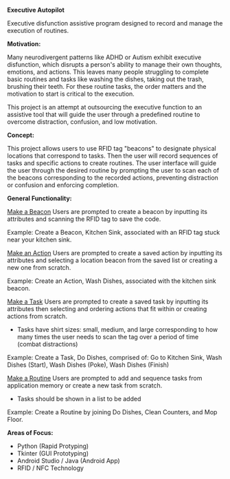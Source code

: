 **Executive Autopilot**

Executive disfunction assistive program designed to record and manage the execution of routines.

**Motivation:**

Many neurodivergent patterns like ADHD or Autism exhibit executive disfunction, which disrupts a person's ability to manage their own thoughts, emotions, and actions. This leaves many people struggling to complete basic routines and tasks like washing the dishes, taking out the trash, brushing their teeth. For these routine tasks, the order matters and the motivation to start is critical to the execution. 

This project is an attempt at outsourcing the executive function to an assistive tool that will guide the user through a predefined routine to overcome distraction, confusion, and low motivation.

**Concept:**

This project allows users to use RFID tag "beacons" to designate physical locations that correspond to tasks. Then the user will record sequences of tasks and specific actions to create routines. The user interface will guide the user through the desired routine by prompting the user to scan each of the beacons corresponding to the recorded actions, preventing distraction or confusion and enforcing completion.

**General Functionality:**

<ins>Make a Beacon</ins>
Users are prompted to create a beacon by inputting its attributes and scanning the RFID tag to save the code.

Example:
Create a Beacon, Kitchen Sink, associated with an RFID tag stuck near your kitchen sink.

<ins>Make an Action</ins>
Users are prompted to create a saved action by inputting its attributes and selecting a location beacon from the saved list or creating a new one from scratch.

Example: 
Create an Action, Wash Dishes, associated with the kitchen sink beacon.

<ins>Make a Task</ins>
Users are prompted to create a saved task by inputting its attributes then selecting and ordering actions that fit within or creating actions from scratch.
- Tasks have shirt sizes: small, medium, and large corresponding to how many times the user needs to scan the tag over a period of time (combat distractions)
  
Example:
Create a Task, Do Dishes, comprised of: Go to Kitchen Sink, Wash Dishes (Start), Wash Dishes (Poke), Wash Dishes (Finish)


<ins>Make a Routine</ins>
Users are prompted to add and sequence tasks from application memory or create a new task from scratch.
- Tasks should be shown in a list to be added

Example:
Create a Routine by joining Do Dishes, Clean Counters, and Mop Floor.


**Areas of Focus:**

- Python (Rapid Protyping)
- Tkinter (GUI Prototyping)
- Android Studio / Java (Android App)
- RFID / NFC Technology
